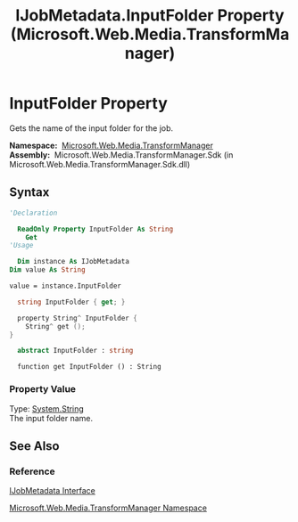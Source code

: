 ﻿---
title: IJobMetadata.InputFolder Property (Microsoft.Web.Media.TransformManager)
TOCTitle: InputFolder Property
ms:assetid: P:Microsoft.Web.Media.TransformManager.IJobMetadata.InputFolder
ms:mtpsurl: https://msdn.microsoft.com/en-us/library/microsoft.web.media.transformmanager.ijobmetadata.inputfolder(v=VS.90)
ms:contentKeyID: 35520916
ms.date: 06/14/2012
mtps_version: v=VS.90
f1_keywords:
- Microsoft.Web.Media.TransformManager.IJobMetadata.InputFolder
- Microsoft.Web.Media.TransformManager.IJobMetadata.get_InputFolder
dev_langs:
- csharp
- jscript
- vb
- FSharp
- cpp
api_location:
- Microsoft.Web.Media.TransformManager.Sdk.dll
api_name:
- Microsoft.Web.Media.TransformManager.IJobMetadata.get_InputFolder
- Microsoft.Web.Media.TransformManager.IJobMetadata.InputFolder
api_type:
- Managed
topic_type:
- apiref
- kbSyntax
product_family_name: VS
ROBOTS: INDEX,FOLLOW
---

# InputFolder Property

Gets the name of the input folder for the job.

**Namespace:**  [Microsoft.Web.Media.TransformManager](microsoft-web-media-transformmanager-namespace.md)  
**Assembly:**  Microsoft.Web.Media.TransformManager.Sdk (in Microsoft.Web.Media.TransformManager.Sdk.dll)

## Syntax

```vb
'Declaration

  ReadOnly Property InputFolder As String
    Get
'Usage

  Dim instance As IJobMetadata
Dim value As String

value = instance.InputFolder
```

```csharp
  string InputFolder { get; }
```

```cpp
  property String^ InputFolder {
    String^ get ();
}
```

``` fsharp
  abstract InputFolder : string
```

```jscript
  function get InputFolder () : String
```

### Property Value

Type: [System.String](https://msdn.microsoft.com/library/s1wwdcbf)  
The input folder name.  

## See Also

### Reference

[IJobMetadata Interface](ijobmetadata-interface-microsoft-web-media-transformmanager.md)

[Microsoft.Web.Media.TransformManager Namespace](microsoft-web-media-transformmanager-namespace.md)

